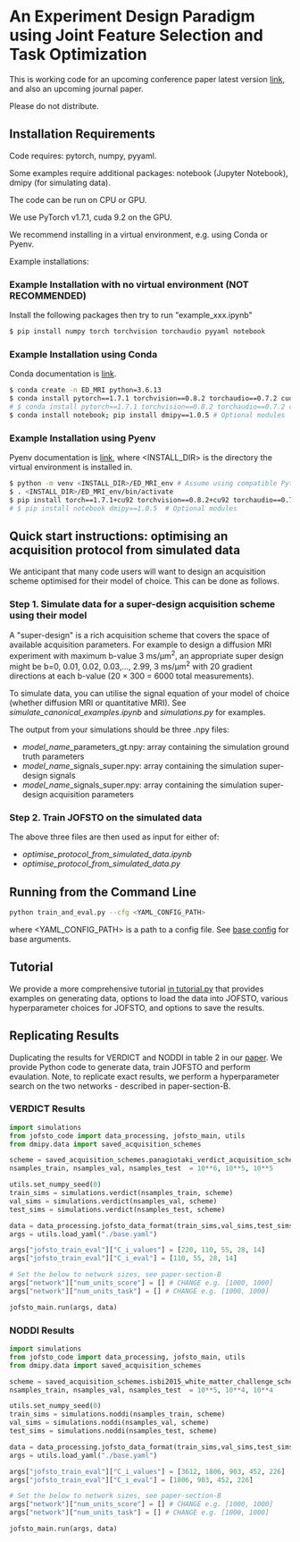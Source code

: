 # An Experiment Design Paradigm using Joint Feature Selection and Task Optimization

This is working code for an upcoming conference paper latest version [link](https://arxiv.org/abs/2210.06891), and also an upcoming journal paper.

Please do not distribute.

## Installation Requirements

Code requires: pytorch, numpy, pyyaml.

Some examples require additional packages: notebook (Jupyter Notebook), dmipy (for simulating data).

The code can be run on CPU or GPU.

We use PyTorch v1.7.1, cuda 9.2 on the GPU. 

We recommend installing in a virtual environment, e.g. using Conda or Pyenv.

Example installations:

### Example Installation with no virtual environment (NOT RECOMMENDED)

Install the following packages then try to run "example_xxx.ipynb"

```bash
$ pip install numpy torch torchvision torchaudio pyyaml notebook
```

### Example Installation using Conda

Conda documentation is [link](https://docs.conda.io).

```bash
$ conda create -n ED_MRI python=3.6.13
$ conda install pytorch==1.7.1 torchvision==0.8.2 torchaudio==0.7.2 cudatoolkit=9.2 pyyaml -c pytorch # GPU installation
# $ conda install pytorch==1.7.1 torchvision==0.8.2 torchaudio==0.7.2 cpuonly pyyaml -c pytorch # CPU only
$ conda install notebook; pip install dmipy==1.0.5 # Optional modules
```

### Example Installation using Pyenv

Pyenv documentation is [link](https://github.com/pyenv), where <INSTALL_DIR> is the directory the virtual environment is installed in.

```bash
$ python -m venv <INSTALL_DIR>/ED_MRI_env # Assume using compatible Python version e.g. 3.6.13
$ . <INSTALL_DIR>/ED_MRI_env/bin/activate
$ pip install torch==1.7.1+cu92 torchvision==0.8.2+cu92 torchaudio==0.7.2 -f https://download.pytorch.org/whl/torch_stable.html pyyaml
# $ pip install notebook dmipy==1.0.5  # Optional modules
```

## Quick start instructions: optimising an acquisition protocol from simulated data

We anticipant that many code users will want to design an acquisition scheme optimised for their model of choice. This can be done as follows. 

### Step 1. Simulate data for a super-design acquisition scheme using their model 
A "super-design" is a rich acquisition scheme that covers the space of available acquisition parameters. For example to design a diffusion MRI experiment with maximum b-value 3 ms/μm<sup>2</sup>, an appropriate super design might be b=0, 0.01, 0.02, 0.03,..., 2.99, 3 ms/μm<sup>2</sup> with 20 gradient directions at each b-value (20 × 300 = 6000 total measurements).

To simulate data, you can utilise the signal equation of your model of choice (whether diffusion MRI or quantitative MRI). See *simulate\_canonical\_examples.ipynb* and *simulations.py* for examples.

The output from your simulations should be three .npy files:

* *model\_name*\_parameters_gt.npy: array containing the simulation ground truth parameters
* *model\_name*\_signals_super.npy: array containing the simulation super-design signals
* *model\_name*\_signals_super.npy: array containing the simulation super-design acquisition parameters

### Step 2. Train JOFSTO on the simulated data 

The above three files are then used as input for either of:

* *optimise\_protocol\_from\_simulated\_data.ipynb* 
* *optimise\_protocol\_from\_simulated\_data.py*





## Running from the Command Line

```bash
python train_and_eval.py --cfg <YAML_CONFIG_PATH>
```

where <YAML_CONFIG_PATH> is a path to a config file.  See [base config](./base.yaml) for base arguments.

## Tutorial

We provide a more comprehensive tutorial [in tutorial.py](./tutorial.py) that provides examples on generating data, options to load the data into JOFSTO, various hyperparameter choices for JOFSTO, and options to save the results.

## Replicating Results

Duplicating the results for VERDICT and NODDI in table 2 in our [paper](https://arxiv.org/pdf/2210.06891.pdf).  We provide Python code to generate data, train JOFSTO and perform evaulation.  Note, to replicate exact results, we perform a hyperparameter search on the two networks - described in paper-section-B.

### VERDICT Results

```python
import simulations
from jofsto_code import data_processing, jofsto_main, utils
from dmipy.data import saved_acquisition_schemes

scheme = saved_acquisition_schemes.panagiotaki_verdict_acquisition_scheme()
nsamples_train, nsamples_val, nsamples_test  = 10**6, 10**5, 10**5

utils.set_numpy_seed(0)
train_sims = simulations.verdict(nsamples_train, scheme)
val_sims = simulations.verdict(nsamples_val, scheme)
test_sims = simulations.verdict(nsamples_test, scheme)

data = data_processing.jofsto_data_format(train_sims,val_sims,test_sims)
args = utils.load_yaml("./base.yaml")

args["jofsto_train_eval"]["C_i_values"] = [220, 110, 55, 28, 14]
args["jofsto_train_eval"]["C_i_eval"] = [110, 55, 28, 14]

# Set the below to network sizes, see paper-section-B
args["network"]["num_units_score"] = [] # CHANGE e.g. [1000, 1000]
args["network"]["num_units_task"] = [] # CHANGE e.g. [1000, 1000]

jofsto_main.run(args, data)
```

### NODDI Results

```python
import simulations
from jofsto_code import data_processing, jofsto_main, utils
from dmipy.data import saved_acquisition_schemes

scheme = saved_acquisition_schemes.isbi2015_white_matter_challenge_scheme()
nsamples_train, nsamples_val, nsamples_test  = 10**5, 10**4, 10**4

utils.set_numpy_seed(0)
train_sims = simulations.noddi(nsamples_train, scheme)
val_sims = simulations.noddi(nsamples_val, scheme)
test_sims = simulations.noddi(nsamples_test, scheme)

data = data_processing.jofsto_data_format(train_sims,val_sims,test_sims)
args = utils.load_yaml("./base.yaml")

args["jofsto_train_eval"]["C_i_values"] = [3612, 1806, 903, 452, 226]
args["jofsto_train_eval"]["C_i_eval"] = [1806, 903, 452, 226]

# Set the below to network sizes, see paper-section-B
args["network"]["num_units_score"] = [] # CHANGE e.g. [1000, 1000]
args["network"]["num_units_task"] = [] # CHANGE e.g. [1000, 1000]

jofsto_main.run(args, data)
```
